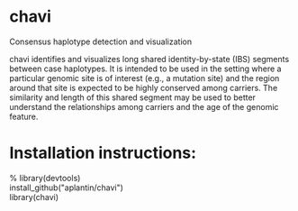 # chavi
Consensus haplotype detection and visualization 

chavi identifies and visualizes long shared identity-by-state (IBS) segments 
      between case haplotypes. It is intended to be used in the setting where a 
      particular genomic site is of interest (e.g., a mutation site) and the region 
      around that site is expected to be highly conserved among carriers. The 
      similarity and length of this shared segment may be used to better understand 
      the relationships among carriers and the age of the genomic feature.

# Installation instructions: 

  % library(devtools)  <br/>
  install_github("aplantin/chavi")  <br/>
  library(chavi)  <br/>
